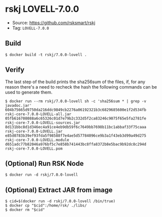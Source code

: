 # rskj LOVELL-7.0.0

* Source: https://github.com/rsksmart/rskj
* Tag: `LOVELL-7.0.0`

## Build

```
$ docker build -t rskj/7.0.0-lovell .
```

## Verify

The last step of the build prints the sha256sum of the files, if, for any reason there's a need to recheck the hash the following commands can be used to generate them.

```
$ docker run --rm rskj/7.0.0-lovell sh -c 'sha256sum * | grep -v javadoc.jar'
604b75665d9750da216ddc9849cb2276a06192321b3c6829685600e1f2d534fb  rskj-core-7.0.0-LOVELL-all.jar
05fb616708088a6c65326c01d7e79b2c332d5f2ca83246c9075f65e5fa2781fe  rskj-core-7.0.0-LOVELL-sources.jar
8d131bbc8d1d346ec4a91ce4eb9db59f6c7649bb7698b11bc1abbaf33f75caaa  rskj-core-7.0.0-LOVELL.jar
e85d0783b39ef93fda5f98588f7e4ae5d57784096ce9b3a1f43eb3d99a49d275  rskj-core-7.0.0-LOVELL.module
d651adc77b82046a976bf5c7e858b741443bc8ffa8372b8e5bac9b92dc8c294d  rskj-core-7.0.0-LOVELL.pom
```
## (Optional) Run RSK Node
```
$ docker run -d rskj/7.0.0-lovell
```

## (Optional) Extract JAR from image

```
$ cid=$(docker run -d rskj/7.0.0-lovell /bin/true)
$ docker cp "$cid":/home/rsk/ ./libs/
$ docker rm "$cid"
```
